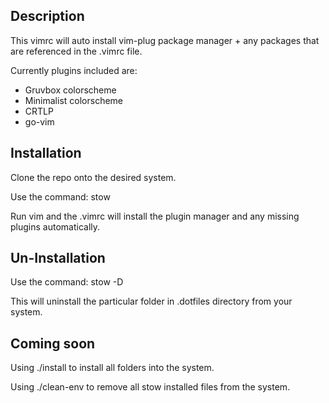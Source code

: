 ## Description 

This vimrc will auto install vim-plug package manager + any packages that are referenced in the .vimrc file.

Currently plugins included are:

- Gruvbox colorscheme
- Minimalist colorscheme
- CRTLP
- go-vim

## Installation

Clone the repo onto the desired system.

Use the command:
        stow <folder name>

Run vim and the .vimrc will install the plugin manager and any missing plugins automatically.

## Un-Installation

Use the command: 
        stow -D <folder name>

This will uninstall the particular folder in .dotfiles directory from your system.

## Coming soon

Using ./install to install all folders into the system.

Using ./clean-env to remove all stow installed files from the system.
